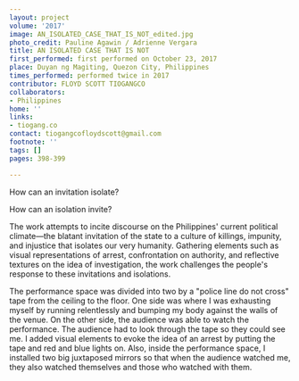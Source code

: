 ```yaml
---
layout: project
volume: '2017'
image: AN_ISOLATED_CASE_THAT_IS_NOT_edited.jpg
photo_credit: Pauline Agawin / Adrienne Vergara
title: AN ISOLATED CASE THAT IS NOT
first_performed: first performed on October 23, 2017
place: Duyan ng Magiting, Quezon City, Philippines
times_performed: performed twice in 2017
contributor: FLOYD SCOTT TIOGANGCO
collaborators:
- Philippines
home: ''
links:
- tiogang.co
contact: tiogangcofloydscott@gmail.com
footnote: ''
tags: []
pages: 398-399

---
```


How can an invitation isolate?

How can an isolation invite?

The work attempts to incite discourse on the Philippines' current political climate—the blatant invitation of the state to a culture of killings, impunity, and injustice that isolates our very humanity. Gathering elements such as visual representations of arrest, confrontation on authority, and reflective textures on the idea of investigation, the work challenges the people's response to these invitations and isolations.

The performance space was divided into two by a "police line do not cross" tape from the ceiling to the floor. One side was where I was exhausting myself by running relentlessly and bumping my body against the walls of the venue. On the other side, the audience was able to watch the performance. The audience had to look through the tape so they could see me. I added visual elements to evoke the idea of an arrest by putting the tape and red and blue lights on. Also, inside the performance space, I installed two big juxtaposed mirrors so that when the audience watched me, they also watched themselves and those who watched with them.
